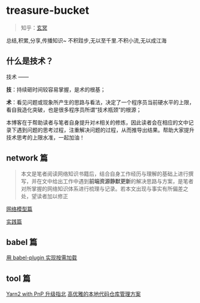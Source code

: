 # treasure-bucket
> 知乎：[玄冥](https://www.zhihu.com/people/prof-bramble)

总结,积累,分享,传播知识~ 不积跬步,无以至千里.不积小流,无以成江海

## 什么是技术？
技术 ——

**技**：持续砸时间较容易掌握，是术的根基；

**术**：看见问题或现象所产生的思路与看法，决定了一个程序员当前硬水平的上限，看自我造化突破，也是很多程序员所谓“技术瓶颈”的根源；

本博客在于帮助读者与笔者自身提升对`术`相关的修炼，因此读者会在相应的文中记录下遇到问题的思考过程，注重解决问题的过程，从而推导出结果。帮助大家提升技术思考的上限水准，一起加油！

## network 篇

> 本文是笔者阅读网络知识书籍后，结合自身工作经历与理解的基础上进行撰写，并在文中给出工作中遇到**前端资源静默更新**的解决思路与方案，是笔者对所掌握的网络知识体系进行梳理与记录。若本文出现与事实有所偏差之处，望读者加以修正

[网络模型篇](./network/网络模型.md)

[实践篇](./network/实践篇.md)

## babel 篇
[用 babel-plugin 实现按需加载](./babel/用babel-plugin实现按需加载.md)

## tool 篇
[Yarn2 with PnP 升级指北](./tools/Yarn2withPnP.md)
[高优雅的本地代码仓库管理方案](./tools/高优雅的本地代码仓库管理方案.md)